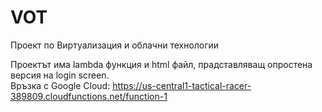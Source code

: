 # VOT

Проект по Виртуализация и облачни технологии 

Проектът има lambda функция и html файл, прадставляващ опростена версия на login screen.  
Връзка с Google Cloud: 
https://us-central1-tactical-racer-389809.cloudfunctions.net/function-1  

